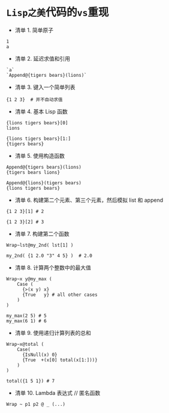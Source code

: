 # `Lisp之美`代码的`vs`重现

- 清单 1. 简单原子
```
1
a
```

- 清单 2. 延迟求值和引用
```
`a`
`Append@{tigers bears}(lions)`
```

- 清单 3. 键入一个简单列表
```
{1 2 3}  # 并不自动求值
```

- 清单 4. 基本 Lisp 函数
```
{lions tigers bears}[0]
lions
 
{lions tigers bears}[1:]
{tigers bears}
```

- 清单 5. 使用构造函数
```
Append@{tigers bears}(lions)
{tigers bears lions}
 
Append@{lions}(tigers bears)
{lions tigers bears}
```

- 清单 6. 构建第二个元素、第三个元素，然后模拟 list 和 append
```
{1 2 3}[1] # 2
 
{1 2 3}[2] # 3
```

- 清单 7. 构建第二个函数
```
Wrap~lst@my_2nd( lst[1] )

my_2nd( {1 2.0 "3" 4 5} )  # 2.0
```

- 清单 8. 计算两个整数中的最大值
```
Wrap~x y@my_max (
    Case (
      {>(x y) x}
      {True   y} # all other cases
    )
)

my_max(2 5) # 5 
my_max(6 1) # 6
```

- 清单 9. 使用递归计算列表的总和
```
Wrap~x@total (
    Case(
      {IsNull(x) 0}
      {True  +(x[0] total(x[1:]))}
    )
)
 
total({1 5 1}) # 7
```

- 清单 10. Lambda 表达式 // 匿名函数
```
Wrap ~ p1 p2 @ _ (...)
```